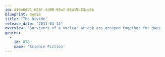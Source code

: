 ```yaml
---
id: d16e6691-626f-4d09-99af-06a19a83ce5b
blueprint: movie
title: 'The Divide'
release_date: '2011-03-13'
overview: 'Survivors of a nuclear attack are grouped together for days in the basement of their apartment building, where fear and dwindling supplies wear away at their dynamic.'
genres:
  -
    id: 878
    name: 'Science Fiction'
---
```

